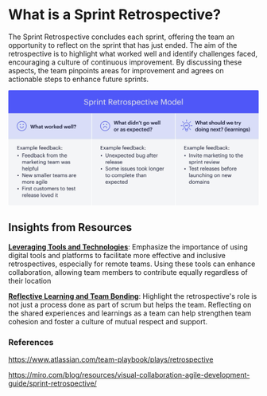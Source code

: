 # What is a Sprint Retrospective?
The Sprint Retrospective concludes each sprint, offering the team an opportunity to reflect on the sprint that has just ended. The aim of the retrospective is to highlight what worked well and identify challenges faced, encouraging a culture of continuous improvement. By discussing these aspects, the team pinpoints areas for improvement and agrees on actionable steps to enhance future sprints.

![Retro](sprintretro.png)

## Insights from Resources
**<u>Leveraging Tools and Technologies</u>**: Emphasize the importance of using digital tools and platforms to facilitate more effective and inclusive retrospectives, especially for remote teams. Using these tools can enhance collaboration, allowing team members to contribute equally regardless of their location

**<u>Reflective Learning and Team Bonding</u>**: Highlight the retrospective's role is not just a process done as part of scrum but helps the team. Reflecting on the shared experiences and learnings as a team can help strengthen team cohesion and foster a culture of mutual respect and support.

### References
https://www.atlassian.com/team-playbook/plays/retrospective

https://miro.com/blog/resources/visual-collaboration-agile-development-guide/sprint-retrospective/
